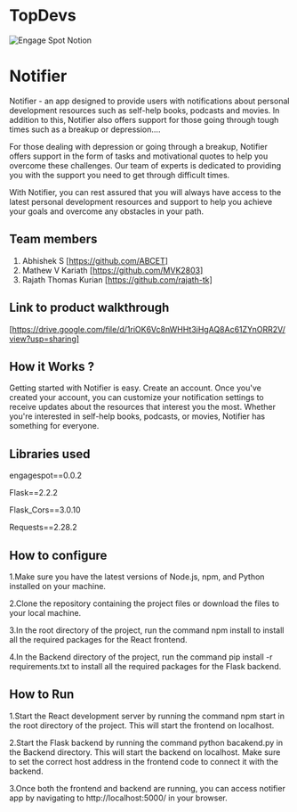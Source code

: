 # TopDevs
![Engage Spot Notion](https://user-images.githubusercontent.com/64391274/230778611-64589571-eaaa-4677-b115-7626978dd856.png)
# Notifier
Notifier - an app designed to provide users with notifications about personal development resources such as self-help books, podcasts and movies. In addition to this, Notifier also offers support for those going through tough times such as a breakup or depression....

For those dealing with depression or going through a breakup, Notifier offers support in the form of tasks and motivational quotes to help you overcome these challenges. Our team of experts is dedicated to providing you with the support you need to get through difficult times.

With Notifier, you can rest assured that you will always have access to the latest personal development resources and support to help you achieve your goals and overcome any obstacles in your path.
## Team members
1. Abhishek S [https://github.com/ABCET]
1. Mathew V Kariath [https://github.com/MVK2803]
2.  Rajath Thomas Kurian [https://github.com/rajath-tk]
## Link to product walkthrough
[https://drive.google.com/file/d/1riOK6Vc8nWHHt3iHgAQ8Ac61ZYnORR2V/view?usp=sharing]
## How it Works ?
Getting started with Notifier is easy. Create an account. Once you've created your account, you can customize your notification settings to receive updates about the resources that interest you the most. Whether you're interested in self-help books, podcasts, or movies, Notifier has something for everyone.
## Libraries used
engagespot==0.0.2

Flask==2.2.2

Flask_Cors==3.0.10

Requests==2.28.2

## How to configure
1.Make sure you have the latest versions of Node.js, npm, and Python installed on your machine.

2.Clone the repository containing the project files or download the files to your local machine.

3.In the root directory of the project, run the command npm install to install all the required packages for the React frontend.

4.In the Backend directory of the project, run the command pip install -r requirements.txt to install all the required packages for the Flask backend.

## How to Run
1.Start the React development server by running the command npm start in the root directory of the project. This will start the frontend on localhost.

2.Start the Flask backend by running the command python bacakend.py in the Backend directory. This will start the backend on localhost. Make sure to set the correct host address in the frontend code to connect it with the backend.

3.Once both the frontend and backend are running, you can access notifier app by navigating to http://localhost:5000/ in your browser.
